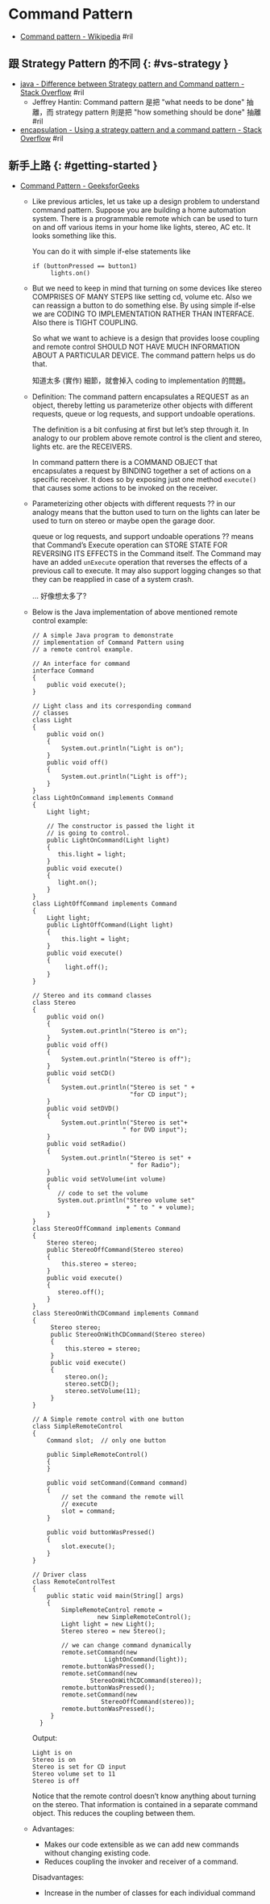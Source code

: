 # Command Pattern

  - [Command pattern \- Wikipedia](https://en.wikipedia.org/wiki/Command_pattern) #ril

## 跟 Strategy Pattern 的不同 {: #vs-strategy }

  - [java \- Difference between Strategy pattern and Command pattern \- Stack Overflow](https://stackoverflow.com/questions/4834979/) #ril
      - Jeffrey Hantin: Command pattern 是把 "what needs to be done" 抽離，而 strategy pattern 則是把 "how something should be done" 抽離 #ril
  - [encapsulation \- Using a strategy pattern and a command pattern \- Stack Overflow](https://stackoverflow.com/questions/3883692/) #ril

## 新手上路 {: #getting-started }

  - [Command Pattern \- GeeksforGeeks](https://www.geeksforgeeks.org/command-pattern/)

      - Like previous articles, let us take up a design problem to understand command pattern. Suppose you are building a home automation system. There is a programmable remote which can be used to turn on and off various items in your home like lights, stereo, AC etc. It looks something like this.

        You can do it with simple if-else statements like

            if (buttonPressed == button1)
                 lights.on()

      - But we need to keep in mind that turning on some devices like stereo COMPRISES OF MANY STEPS like setting cd, volume etc. Also we can reassign a button to do something else. By using simple if-else we are CODING TO IMPLEMENTATION RATHER THAN INTERFACE. Also there is TIGHT COUPLING.

        So what we want to achieve is a design that provides loose coupling and remote control SHOULD NOT HAVE MUCH INFORMATION ABOUT A PARTICULAR DEVICE. The command pattern helps us do that.

        知道太多 (實作) 細節，就會掉入 coding to implementation 的問題。

      - Definition: The command pattern encapsulates a REQUEST as an object, thereby letting us parameterize other objects with different requests, queue or log requests, and support undoable operations.

        The definition is a bit confusing at first but let’s step through it. In analogy to our problem above remote control is the client and stereo, lights etc. are the RECEIVERS.

        In command pattern there is a COMMAND OBJECT that encapsulates a request by BINDING together a set of actions on a specific receiver. It does so by exposing just one method `execute()` that causes some actions to be invoked on the receiver.

      - Parameterizing other objects with different requests ?? in our analogy means that the button used to turn on the lights can later be used to turn on stereo or maybe open the garage door.

        queue or log requests, and support undoable operations ?? means that Command’s Execute operation can STORE STATE FOR REVERSING ITS EFFECTS in the Command itself. The Command may have an added `unExecute` operation that reverses the effects of a previous call to execute. It may also support logging changes so that they can be reapplied in case of a system crash.

        ... 好像想太多了?

      - Below is the Java implementation of above mentioned remote control example:

            // A simple Java program to demonstrate
            // implementation of Command Pattern using
            // a remote control example.

            // An interface for command
            interface Command
            {
                public void execute();
            }

            // Light class and its corresponding command
            // classes
            class Light
            {
                public void on()
                {
                    System.out.println("Light is on");
                }
                public void off()
                {
                    System.out.println("Light is off");
                }
            }
            class LightOnCommand implements Command
            {
                Light light;

                // The constructor is passed the light it
                // is going to control.
                public LightOnCommand(Light light)
                {
                   this.light = light;
                }
                public void execute()
                {
                   light.on();
                }
            }
            class LightOffCommand implements Command
            {
                Light light;
                public LightOffCommand(Light light)
                {
                    this.light = light;
                }
                public void execute()
                {
                     light.off();
                }
            }

            // Stereo and its command classes
            class Stereo
            {
                public void on()
                {
                    System.out.println("Stereo is on");
                }
                public void off()
                {
                    System.out.println("Stereo is off");
                }
                public void setCD()
                {
                    System.out.println("Stereo is set " +
                                       "for CD input");
                }
                public void setDVD()
                {
                    System.out.println("Stereo is set"+
                                     " for DVD input");
                }
                public void setRadio()
                {
                    System.out.println("Stereo is set" +
                                       " for Radio");
                }
                public void setVolume(int volume)
                {
                   // code to set the volume
                   System.out.println("Stereo volume set"
                                      + " to " + volume);
                }
            }
            class StereoOffCommand implements Command
            {
                Stereo stereo;
                public StereoOffCommand(Stereo stereo)
                {
                    this.stereo = stereo;
                }
                public void execute()
                {
                   stereo.off();
                }
            }
            class StereoOnWithCDCommand implements Command
            {
                 Stereo stereo;
                 public StereoOnWithCDCommand(Stereo stereo)
                 {
                     this.stereo = stereo;
                 }
                 public void execute()
                 {
                     stereo.on();
                     stereo.setCD();
                     stereo.setVolume(11);
                 }
            }

            // A Simple remote control with one button
            class SimpleRemoteControl
            {
                Command slot;  // only one button

                public SimpleRemoteControl()
                {
                }

                public void setCommand(Command command)
                {
                    // set the command the remote will
                    // execute
                    slot = command;
                }

                public void buttonWasPressed()
                {
                    slot.execute();
                }
            }

            // Driver class
            class RemoteControlTest
            {
                public static void main(String[] args)
                {
                    SimpleRemoteControl remote =
                              new SimpleRemoteControl();
                    Light light = new Light();
                    Stereo stereo = new Stereo();

                    // we can change command dynamically
                    remote.setCommand(new
                                LightOnCommand(light));
                    remote.buttonWasPressed();
                    remote.setCommand(new
                            StereoOnWithCDCommand(stereo));
                    remote.buttonWasPressed();
                    remote.setCommand(new
                               StereoOffCommand(stereo));
                    remote.buttonWasPressed();
                 }
              }

        Output:

            Light is on
            Stereo is on
            Stereo is set for CD input
            Stereo volume set to 11
            Stereo is off

        Notice that the remote control doesn’t know anything about turning on the stereo. That information is contained in a separate command object. This reduces the coupling between them.

      - Advantages:

          - Makes our code extensible as we can add new commands without changing existing code.
          - Reduces coupling the invoker and receiver of a command.

        Disadvantages:

          - Increase in the number of classes for each individual command
